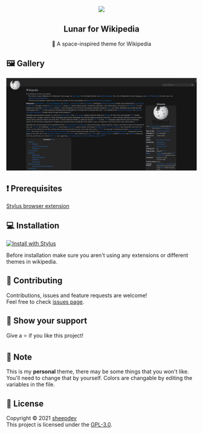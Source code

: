 <p align="center">
    <img src="https://raw.githubusercontent.com/lunar-theme/lunar/main/assets/icon-rounded.png" width="80" />
    <h2 align="center">Lunar for Wikipedia</h2>
</p>

<p align="center">🌌 A space-inspired theme for Wikipedia</p>

## 🖼️  Gallery

![Preview](./img/preview.png)

## ❗ Prerequisites
[Stylus browser extension](https://github.com/openstyles/stylus#releases)

## 💻 Installation

<a href="https://raw.githubusercontent.com/lunar-theme/wikipedia/main/wikipedia.user.css"><img src="https://img.shields.io/badge/Install%20with-Stylus-%233281ea" alt="Install with Stylus"/></a>

Before installation make sure you aren't using any extensions or different themes in wikipedia.

## 🤝 Contributing

Contributions, issues and feature requests are welcome!<br />Feel free to check [issues page](https://github.com/lunar-theme/wikipedia/issues). 

## 🌟 Show your support

Give a ⭐️ if you like this project!

## 📝 Note

This is my **personal** theme, there may be some things that you won't like. You'll need to change that by yourself.
Colors are changable by editing the variables in the file.

## 📩 License

Copyright © 2021 [sheepdev](https://sheepdev.xyz/)<br />
This project is licensed under the [GPL-3.0](https://github.com/lunar-theme/wikipedia/blob/main/LICENSE).
